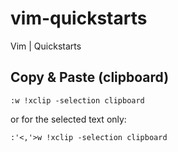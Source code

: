 # vim-quickstarts
Vim | Quickstarts

## Copy & Paste (clipboard)
```vim
:w !xclip -selection clipboard
```
or for the selected text only: 
```vim
:'<,'>w !xclip -selection clipboard
```
